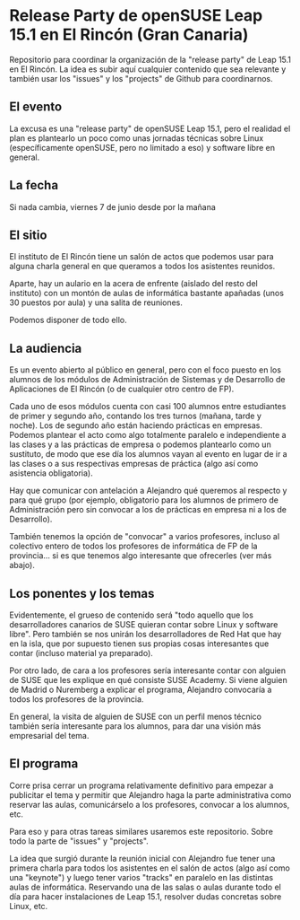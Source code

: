 # Release Party de openSUSE Leap 15.1 en El Rincón (Gran Canaria)

Repositorio para coordinar la organización de la "release party" de Leap 15.1 en
El Rincón. La idea es subir aquí cualquier contenido que sea relevante y también
usar los "issues" y los "projects" de Github para coordinarnos.

## El evento

La excusa es una "release party" de openSUSE Leap 15.1, pero el realidad el plan
es plantearlo un poco como unas jornadas técnicas sobre Linux (específicamente
openSUSE, pero no limitado a eso) y software libre en general.

## La fecha

Si nada cambia, viernes 7 de junio desde por la mañana

## El sitio

El instituto de El Rincón tiene un salón de actos que podemos usar para alguna
charla general en que queramos a todos los asistentes reunidos.

Aparte, hay un aulario en la acera de enfrente (aislado del resto del instituto)
con un montón de aulas de informática bastante apañadas (unos 30 puestos por aula)
y una salita de reuniones.

Podemos disponer de todo ello.

## La audiencia

Es un evento abierto al público en general, pero con el foco puesto en los
alumnos de los módulos de Administración de Sistemas y de Desarrollo de
Aplicaciones de El Rincón (o de cualquier otro centro de FP).

Cada uno de esos módulos cuenta con casi 100 alumnos entre estudiantes de primer
y segundo año, contando los tres turnos (mañana, tarde y noche). Los de segundo
año están haciendo prácticas en empresas. Podemos plantear el acto como algo
totalmente paralelo e independiente a las clases y a las prácticas de empresa
o podemos plantearlo como un sustituto, de modo que ese día los alumnos vayan al
evento en lugar de ir a las clases o a sus respectivas empresas de práctica
(algo así como asistencia obligatoria).

Hay que comunicar con antelación a Alejandro qué queremos al respecto y para qué
grupo (por ejemplo, obligatorio para los alumnos de primero de Administración
pero sin convocar a los de prácticas en empresa ni a los de Desarrollo).

También tenemos la opción de "convocar" a varios profesores, incluso al
colectivo entero de todos los profesores de informática de FP de la provincia...
si es que tenemos algo interesante que ofrecerles (ver más abajo).

## Los ponentes y los temas

Evidentemente, el grueso de contenido será "todo aquello que los desarrolladores
canarios de SUSE quieran contar sobre Linux y software libre". Pero también se
nos unirán los desarrolladores de Red Hat que hay en la isla, que por supuesto
tienen sus propias cosas interesantes que contar (incluso material ya
preparado).

Por otro lado, de cara a los profesores sería interesante contar con alguien de
SUSE que les explique en qué consiste SUSE Academy. Si viene alguien de Madrid o
Nuremberg a explicar el programa, Alejandro convocaría a todos los profesores de
la provincia.

En general, la visita de alguien de SUSE con un perfil menos técnico también
sería interesante para los alumnos, para dar una visión más empresarial del tema.

## El programa

Corre prisa cerrar un programa relativamente definitivo para empezar a
publicitar el tema y permitir que Alejandro haga la parte administrativa como
reservar las aulas, comunicárselo a los profesores, convocar a los alumnos, etc.

Para eso y para otras tareas similares usaremos este repositorio. Sobre todo la
parte de "issues" y "projects".

La idea que surgió durante la reunión inicial con Alejandro fue tener una primera
charla para todos los asistentes en el salón de actos (algo así como una
"keynote") y luego tener varios "tracks" en paralelo en las distintas aulas de
informática. Reservando una de las salas o aulas durante todo el día para
hacer instalaciones de Leap 15.1, resolver dudas concretas sobre Linux, etc.
